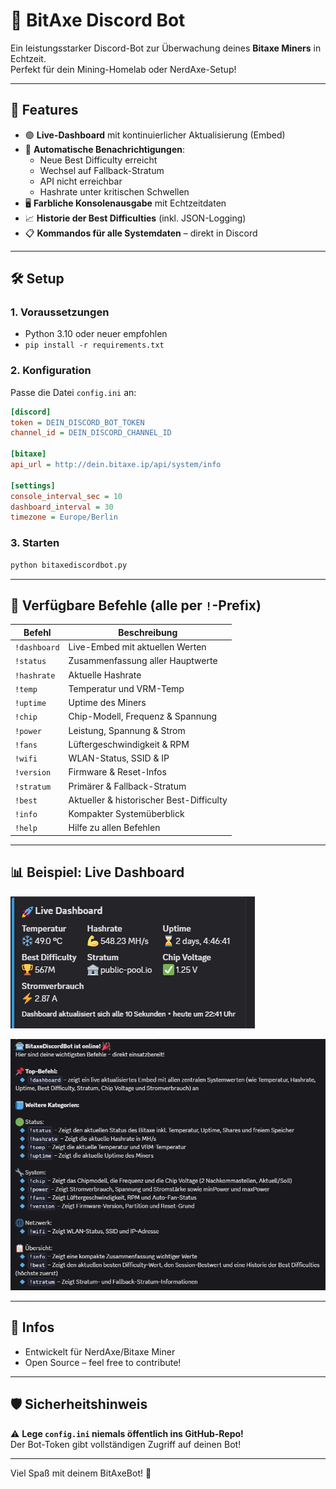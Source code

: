 # 🤖 BitAxe Discord Bot

Ein leistungsstarker Discord-Bot zur Überwachung deines **Bitaxe Miners** in Echtzeit.  
Perfekt für dein Mining-Homelab oder NerdAxe-Setup!

---

## 🚀 Features

- 🟢 **Live-Dashboard** mit kontinuierlicher Aktualisierung (Embed)
- 🔄 **Automatische Benachrichtigungen**:
  - Neue Best Difficulty erreicht
  - Wechsel auf Fallback-Stratum
  - API nicht erreichbar
  - Hashrate unter kritischen Schwellen
- 🖥 **Farbliche Konsolenausgabe** mit Echtzeitdaten
- 📈 **Historie der Best Difficulties** (inkl. JSON-Logging)
- 📋 **Kommandos für alle Systemdaten** – direkt in Discord

---

## 🛠 Setup

### 1. Voraussetzungen

- Python 3.10 oder neuer empfohlen
- `pip install -r requirements.txt`

### 2. Konfiguration

Passe die Datei `config.ini` an:

```ini
[discord]
token = DEIN_DISCORD_BOT_TOKEN
channel_id = DEIN_DISCORD_CHANNEL_ID

[bitaxe]
api_url = http://dein.bitaxe.ip/api/system/info

[settings]
console_interval_sec = 10
dashboard_interval = 30
timezone = Europe/Berlin
```

### 3. Starten

```bash
python bitaxediscordbot.py
```

---

## 💬 Verfügbare Befehle (alle per `!`-Prefix)

| Befehl       | Beschreibung |
|--------------|-------------|
| `!dashboard` | Live-Embed mit aktuellen Werten |
| `!status`    | Zusammenfassung aller Hauptwerte |
| `!hashrate`  | Aktuelle Hashrate |
| `!temp`      | Temperatur und VRM-Temp |
| `!uptime`    | Uptime des Miners |
| `!chip`      | Chip-Modell, Frequenz & Spannung |
| `!power`     | Leistung, Spannung & Strom |
| `!fans`      | Lüftergeschwindigkeit & RPM |
| `!wifi`      | WLAN-Status, SSID & IP |
| `!version`   | Firmware & Reset-Infos |
| `!stratum`   | Primärer & Fallback-Stratum |
| `!best`      | Aktueller & historischer Best-Difficulty |
| `!info`      | Kompakter Systemüberblick |
| `!help`      | Hilfe zu allen Befehlen |

---

## 📊 Beispiel: Live Dashboard

![Beispiel Embed](dashboard.png)

![Befehlsübersicht](screenshot.png)

---

## 🧠 Infos

- Entwickelt für NerdAxe/Bitaxe Miner
- Open Source – feel free to contribute!

---

## 🛡 Sicherheitshinweis

⚠️ **Lege `config.ini` niemals öffentlich ins GitHub-Repo!**  
Der Bot-Token gibt vollständigen Zugriff auf deinen Bot!

---

Viel Spaß mit deinem BitAxeBot! 🥳
